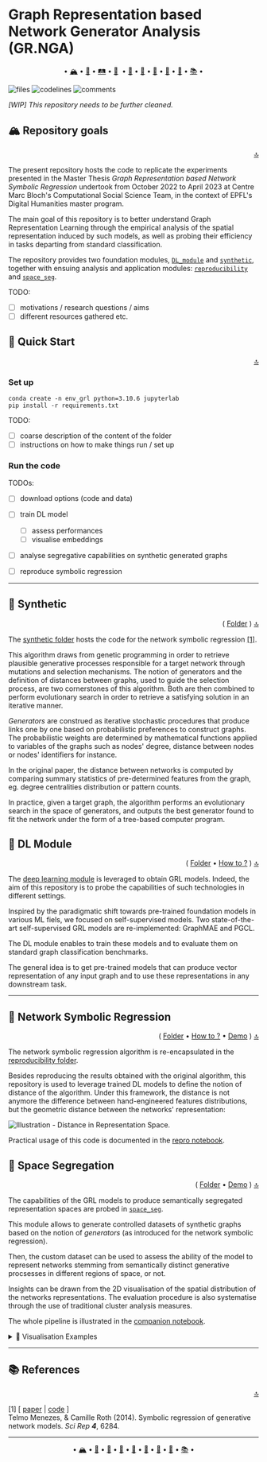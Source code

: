 <a class="anchor" id="top"></a>
# Graph Representation based Network Generator Analysis (GR.NGA)
<p align="center">
 • <a href="#repository_goals">🏔</a>
 • <a href="#quick_start">🚞</a>
 • <a href="#roadmap">🛤</a>
 • <a href="#synthetic">🌳</a> 
 • <a href="#dl_module">🌊</a>
 • <a href="#reproducibility">🎰</a>
 • <a href="#space_segregation">🔭</a>
 • <a href="#additional_experiments">🧫</a>
 • <a href="#structure">🌵</a>
 • <a href="#references">📚</a>
 •
</p>

![files](https://tokei.rs/b1/github/noe-d/AlignmentTool?category=files) ![codelines](https://tokei.rs/b1/github/noe-d/AlignmentTool?category=code) ![comments](https://tokei.rs/b1/github/noe-d/AlignmentTool?category=comments)

*[WIP] This repository needs to be further cleaned.*

<a class="anchor" id="repository_goals"></a>
## 🏔 Repository goals
<p align="right"><a href="#top">🔝</a></p>

The present repository hosts the code to replicate the experiments presented in the Master Thesis *Graph Representation based Network Symbolic Regression* undertook from October 2022 to April 2023 at Centre Marc Bloch's Computational Social Science Team, in the context of EPFL's Digital Humanities master program.

The main goal of this repository is to better understand Graph Representation Learning through the empirical analysis of the spatial representation induced by such models, as well as probing their efficiency in tasks departing from standard classification.

The repository provides two foundation modules, [`DL_module`](./DL_module/) and [`synthetic`](./synthetic/), together with ensuing analysis and application modules: [`reproducibility`](./reproducibility/) and [`space_seg`](./space_seg/).

TODO:
- [ ] motivations / research questions / aims
- [ ] different resources gathered etc.

<a class="anchor" id="quick_start"></a>
## 🚞 Quick Start
<p align="right"><a href="#top">🔝</a></p>

### Set up

```shell
conda create -n env_grl python=3.10.6 jupyterlab
pip install -r requirements.txt
```

TODO:
- [ ] coarse description of the content of the folder
- [ ] instructions on how to make things run / set up

### Run the code

TODOs:
- [ ] download options (code and data)
- [ ] train DL model
  - [ ] assess performances
  - [ ] visualise embeddings
- [ ] analyse segregative capabilities on synthetic generated graphs
- [ ] reproduce symbolic regression


---

<a class="anchor" id="synthetic"></a>
## 🌳 Synthetic
<p align="right">( <a href="./synthetic">Folder</a> ) <a href="#top">🔝</a></p>

The [synthetic folder](./synthetic) hosts the code for the network symbolic regression <a class="anchor" id="ref_2014_0">[[1]](#bib_2014).

This algorithm draws from genetic programming in order to retrieve plausible generative processes responsible for a target network through mutations and selection mechanisms.
The notion of generators and the definition of distances between graphs, used to guide the selection process, are two cornerstones of this algorithm. Both are then combined to perform evolutionary search in order to retrieve a satisfying solution in an iterative manner.

*Generators* are construed as iterative stochastic procedures that produce links one by one based on probabilistic preferences to construct graphs. The probabilistic weights are determined by mathematical functions applied to variables of the graphs such as nodes' degree, distance between nodes or nodes' identifiers for instance.

In the original paper, the distance between networks is computed by comparing summary statistics of pre-determined features from the graph, eg. degree centralities distribution or pattern counts.

In practice, given a target graph, the algorithm performs an evolutionary search in the space of generators, and outputs the best generator found to fit the network under the form of a tree-based computer program.

<a class="anchor" id="dl_module"></a>
## 🌊 DL Module
<p align="right">( <a href="./DL_module">Folder</a> • <a href="./DL_module/README.md#-5-usage-">How to ?</a> ) <a href="#top">🔝</a></p>

The [deep learning module](./DL_module) is leveraged to obtain GRL models. Indeed, the aim of this repository is to probe the capabilities of such technologies in different settings.

Inspired by the paradigmatic shift towards pre-trained foundation models in various ML fiels, we focused on self-supervised models. Two state-of-the-art self-supervised GRL models are re-implemented: GraphMAE and PGCL.

The DL module enables to train these models and to evaluate them on standard graph classification benchmarks.

The general idea is to get pre-trained models that can produce vector representation of any input graph and to use these representations in any downstream task.

---


<a class="anchor" id="nsr"></a>
## 🧭 Network Symbolic Regression
<p align="right">( <a href="./reproducibility">Folder</a> • <a href="./reproducibility/README.md">How to ?</a> • <a href="./repro_evo.ipynb">Demo</a> ) <a href="#top">🔝</a></p>

The network symbolic regression algorithm is re-encapsulated in the [reproducibility folder](./reproducibility).

Besides reproducing the results obtained with the original algorithm, this repository is used to leverage trained DL models to define the notion of distance of the algorithm. Under this framework, the distance is not anymore the difference between hand-engineered features distributions, but the geometric distance between the networks' representation:

<picture>
  <source media="(prefers-color-scheme: light)" srcset="./illustrations/dist_illust_light.png">
  <source media="(prefers-color-scheme: dark)" srcset="./illustrations/dist_illust_dark.png">
  <img alt="Illustration - Distance in Representation Space.">
</picture>

Practical usage of this code is documented in the [repro notebook](./repro.ipynb).

<a class="anchor" id="space_segregation"></a>
## 🔎 Space Segregation
<p align="right"> ( <a href="./space_seg">Folder</a> • <a href="./space_seg.ipynb">Demo</a> ) <a href="#top">🔝</a></p>

The capabilities of the GRL models to produce semantically segregated representation spaces are probed in [`space_seg`](./space_seg/).

This module allows to generate controlled datasets of synthetic graphs based on the notion of *generators* (as introduced for the network symbolic regression).

Then, the custom dataset can be used to assess the ability of the model to represent networks stemming from semantically distinct generative procsesses in different regions of space, or not.

Insights can be drawn from the 2D visualisation of the spatial distribution of the networks representations.
The evaluation procedure is also systematise through the use of traditional cluster analysis measures.

The whole pipeline is illustrated in the [companion notebook](./space_seg.ipynb).


<details><summary>🔮 Visualisation Examples</summary><br/>

<p align="center">
  <picture>
    <source media="(prefers-color-scheme: light)" srcset="./illustrations/tsne_kde_graphmae.png">
    <source media="(prefers-color-scheme: dark)" srcset="./illustrations/tsne_kde_graphmae.png">
    <img width=80% alt="Illustration - Space Discrimination from degrees.">
  </picture>
</p>

</details>

---

<a class="anchor" id="references"></a>
## 📚 References
<p align="right"><a href="#top">🔝</a></p>

<a class="anchor" id="bib_2014"></a> [1] [ [paper](https://www.nature.com/articles/srep06284) | [code](https://github.com/telmomenezes/synthetic) ] <br> Telmo Menezes, & Camille Roth (2014). Symbolic regression of generative network models. *Sci Rep **4***, 6284.

---
<p align="center">
 • <a href="#repository_goals">🏔</a>
 • <a href="#quick_start">🚞</a>
 • <a href="#synthetic">🌳</a>
 • <a href="#dl_module">🌊</a>
 • <a href="#reproducibility">🎰</a>
 • <a href="#space_segregation">🔭</a>
 • <a href="#additional_experiments">🧫</a>
 • <a href="#structure">🌵</a>
 • <a href="#references">📚</a>
 •
</p>
